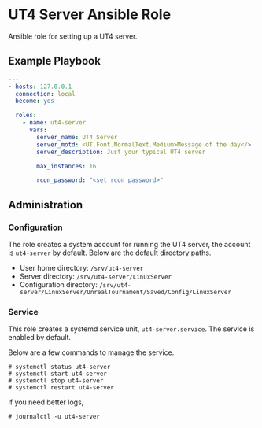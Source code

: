 # UT4 Server Ansible Role

Ansible role for setting up a UT4 server.


## Example Playbook

```yaml
---
- hosts: 127.0.0.1
  connection: local
  become: yes

  roles:
    - name: ut4-server
      vars:
        server_name: UT4 Server
        server_motd: <UT.Font.NormalText.Medium>Message of the day</>
        server_description: Just your typical UT4 server

        max_instances: 16

        rcon_password: "<set rcon password>"
```

## Administration

### Configuration

The role creates a system account for running the UT4 server, the account is
`ut4-server` by default. Below are the default directory paths.

* User home directory: `/srv/ut4-server`
* Server directory: `/srv/ut4-server/LinuxServer`
* Configuration directory: `/srv/ut4-server/LinuxServer/UnrealTournament/Saved/Config/LinuxServer`


### Service

This role creates a systemd service unit, `ut4-server.service`. The service is
enabled by default.

Below are a few commands to manage the service.  

    # systemctl status ut4-server
    # systemctl start ut4-server
    # systemctl stop ut4-server
    # systemctl restart ut4-server

If you need better logs,

    # journalctl -u ut4-server
